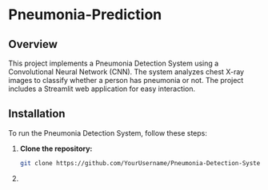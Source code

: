 # Pneumonia-Prediction

## Overview
This project implements a Pneumonia Detection System using a Convolutional Neural Network (CNN). The system analyzes chest X-ray images to classify whether a person has pneumonia or not. The project includes a Streamlit web application for easy interaction.

## Installation
To run the Pneumonia Detection System, follow these steps:

1. **Clone the repository:**
   ```bash
   git clone https://github.com/YourUsername/Pneumonia-Detection-System.git
   ```
2. 
